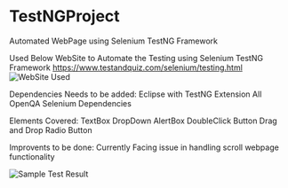 # TestNGProject
Automated WebPage using Selenium TestNG Framework

Used Below WebSite to Automate the Testing using Selenium TestNG Framework
https://www.testandquiz.com/selenium/testing.html
![WebSite Used](https://github.com/pdshah77/TestNGProject/blob/master/img/WebSite.PNG)


Dependencies Needs to be added:
Eclipse with TestNG Extension
All OpenQA Selenium Dependencies

Elements Covered:
TextBox
DropDown
AlertBox
DoubleClick Button
Drag and Drop
Radio Button

Improvents to be done:
Currently Facing issue in handling scroll webpage functionality

![Sample Test Result](https://github.com/pdshah77/TestNGProject/blob/master/img/Report.PNG)
